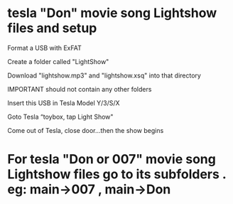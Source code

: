# tesla "Don" movie song Lightshow files and setup
Format a USB with ExFAT

Create a folder called "LightShow"


Download "lightshow.mp3" and "lightshow.xsq" into that directory

IMPORTANT should not contain any other folders

Insert this USB in Tesla Model Y/3/S/X


Goto Tesla “toybox, tap Light Show"

Come out of Tesla, close door...then the show begins
# For tesla "Don or 007" movie song Lightshow files go to its subfolders .  eg: main->007 , main->Don
